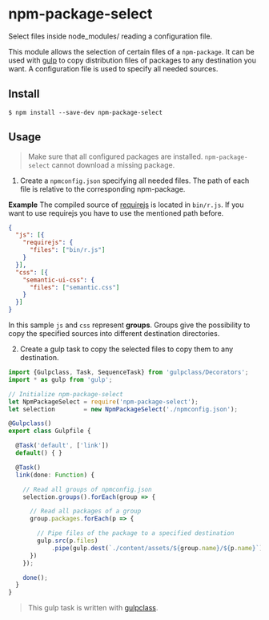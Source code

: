 # npm-package-select
Select files inside node_modules/ reading a configuration file.

This module allows the selection of certain files of a `npm-package`.
It can be used with [gulp](https://www.npmjs.com/package/gulp) to copy distribution files of packages to any destination you want.
A configuration file is used to specify all needed sources.

## Install

```
$ npm install --save-dev npm-package-select
```

## Usage
> Make sure that all configured packages are installed. `npm-package-select`  cannot download a missing package.

1. Create a `npmconfig.json` specifying all needed files. The path of each file is relative to the corresponding npm-package.

  **Example** The compiled source of  [requirejs](https://www.npmjs.com/package/requirejs) is located in `bin/r.js`. If you want to use requirejs you have to use the mentioned path before.

  ```json
  {
    "js": [{
      "requirejs": {
        "files": ["bin/r.js"]
      }
    }],
    "css": [{
      "semantic-ui-css": {
        "files": ["semantic.css"]
      }
    }]
  }
  ```

  In this sample `js` and `css` represent **groups**. Groups give the possibility to copy the specified sources into different destination directories.

2. Create a gulp task to copy the selected files to copy them to any destination.

  ```ts
  import {Gulpclass, Task, SequenceTask} from 'gulpclass/Decorators';
  import * as gulp from 'gulp';

  // Initialize npm-package-select
  let NpmPackageSelect = require('npm-package-select');
  let selection        = new NpmPackageSelect('./npmconfig.json');

  @Gulpclass()
  export class Gulpfile {

    @Task('default', ['link'])
    default() { }

    @Task()
    link(done: Function) {

      // Read all groups of npmconfig.json
      selection.groups().forEach(group => {

        // Read all packages of a group
        group.packages.forEach(p => {

          // Pipe files of the package to a specified destination
          gulp.src(p.files)
              .pipe(gulp.dest(`./content/assets/${group.name}/${p.name}`));
        })
      });

      done();
    }
  }
  ```
  > This gulp task is written with [gulpclass](https://www.npmjs.com/package/gulpclass).
